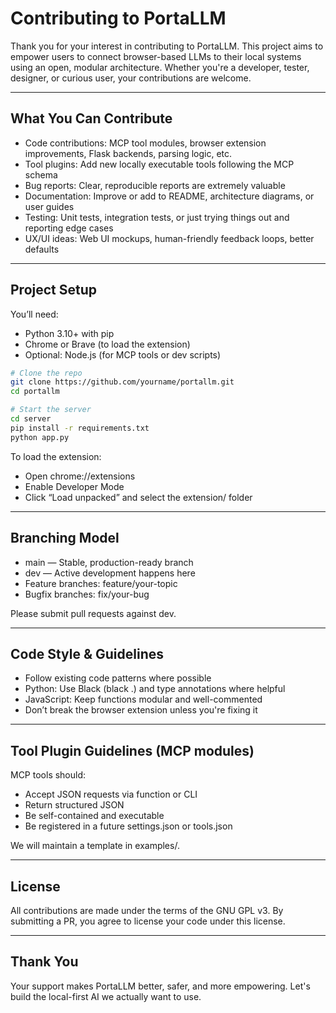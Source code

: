 # Contributing to PortaLLM

Thank you for your interest in contributing to PortaLLM. This project aims to empower users to connect browser-based LLMs to their local systems using an open, modular architecture. Whether you're a developer, tester, designer, or curious user, your contributions are welcome.

---

## What You Can Contribute

* Code contributions: MCP tool modules, browser extension improvements, Flask backends, parsing logic, etc.
* Tool plugins: Add new locally executable tools following the MCP schema
* Bug reports: Clear, reproducible reports are extremely valuable
* Documentation: Improve or add to README, architecture diagrams, or user guides
* Testing: Unit tests, integration tests, or just trying things out and reporting edge cases
* UX/UI ideas: Web UI mockups, human-friendly feedback loops, better defaults

---

## Project Setup

You’ll need:

* Python 3.10+ with pip
* Chrome or Brave (to load the extension)
* Optional: Node.js (for MCP tools or dev scripts)

```bash
# Clone the repo
git clone https://github.com/yourname/portallm.git
cd portallm

# Start the server
cd server
pip install -r requirements.txt
python app.py
```

To load the extension:

* Open chrome://extensions
* Enable Developer Mode
* Click “Load unpacked” and select the extension/ folder

---

## Branching Model

* main — Stable, production-ready branch
* dev — Active development happens here
* Feature branches: feature/your-topic
* Bugfix branches: fix/your-bug

Please submit pull requests against dev.

---

## Code Style & Guidelines

* Follow existing code patterns where possible
* Python: Use Black (black .) and type annotations where helpful
* JavaScript: Keep functions modular and well-commented
* Don’t break the browser extension unless you're fixing it

---

## Tool Plugin Guidelines (MCP modules)

MCP tools should:

* Accept JSON requests via function or CLI
* Return structured JSON
* Be self-contained and executable
* Be registered in a future settings.json or tools.json

We will maintain a template in examples/.

---

## License

All contributions are made under the terms of the GNU GPL v3.
By submitting a PR, you agree to license your code under this license.

---

## Thank You

Your support makes PortaLLM better, safer, and more empowering. Let's build the local-first AI we actually want to use.
